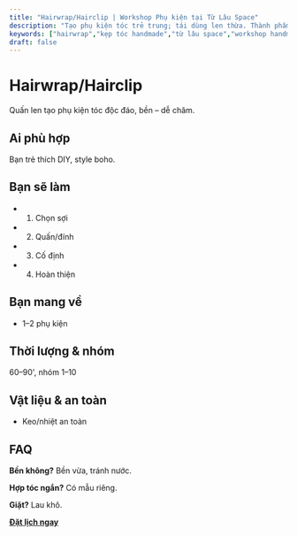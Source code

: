 ```yaml
---
title: "Hairwrap/Hairclip | Workshop Phụ kiện tại Từ Lâu Space"
description: "Tạo phụ kiện tóc trẻ trung; tái dùng len thừa. Thành phẩm mang về. Phù hợp người mới. Đặt lịch ngay."
keywords: ["hairwrap","kẹp tóc handmade","từ lâu space","workshop handmade"]
draft: false
---
```


# Hairwrap/Hairclip

Quấn len tạo phụ kiện tóc độc đáo, bền – dễ chăm.

## Ai phù hợp
Bạn trẻ thích DIY, style boho.

## Bạn sẽ làm
- 1. Chọn sợi
- 2. Quấn/đính
- 3. Cố định
- 4. Hoàn thiện

## Bạn mang về
- 1–2 phụ kiện

## Thời lượng & nhóm
60–90', nhóm 1–10

## Vật liệu & an toàn
- Keo/nhiệt an toàn

## FAQ
**Bền không?**
Bền vừa, tránh nước.

**Hợp tóc ngắn?**
Có mẫu riêng.

**Giặt?**
Lau khô.

**[Đặt lịch ngay](/pages/booking-pricing)**